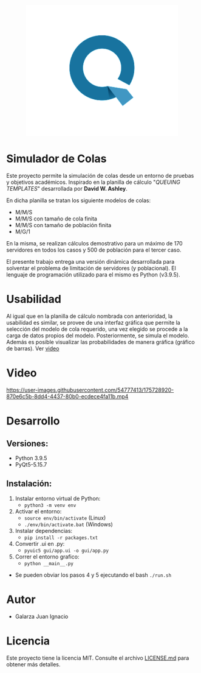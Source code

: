 <p align="center"><a href="https://repuestosgalarza.com.ar" target="_blank"><img src="assets/logoq.png" width="400"></a></p>
<p align="center">

# Simulador de Colas

Este proyecto permite la simulación de colas desde un entorno de pruebas y objetivos académicos. Inspirado en la planilla de cálculo  "*QUEUING TEMPLATES*" desarrollada por  **David W. Ashley**.

En dicha planilla se tratan los siguiente modelos de colas:
- M/M/S
- M/M/S con tamaño de cola finita
- M/M/S con tamaño de población finita
- M/G/1

En la misma, se realizan cálculos demostrativo para un máximo de 170 servidores en todos los casos y 500 de población para el tercer caso.

El presente trabajo entrega una versión dinámica desarrollada para solventar el problema de limitación de servidores (y poblacional). El lenguaje de programación utilizado para el mismo es Python (v3.9.5).

# Usabilidad

Al igual que en la planilla de cálculo nombrada con anterioridad, la usabilidad es similar, se provee de una interfaz gráfica que permite la selección del modelo de cola requerido, una vez elegido se procede a la carga de datos propios del modelo. Posteriormente, se simula el modelo. Además es posible visualizar las probabilidades de manera gráfica (gráfico de barras). Ver [video](#Video)

# Video

https://user-images.githubusercontent.com/54777413/175728920-870e6c5b-8dd4-4437-80b0-ecdece4fa11b.mp4


# Desarrollo

## Versiones:
 
- Python 3.9.5
- PyQt5-5.15.7

## Instalación:

1. Instalar entorno virtual de Python:
   - `python3 -m venv env`
2. Activar el entorno:
   - `source env/bin/activate` (Linux)
   - `./env/bin/activate.bat` (Windows)
3. Instalar dependencias:
   - `pip install -r packages.txt`
4. Convertir .ui en .py:
   - `pyuic5 gui/app.ui -o gui/app.py`
5. Correr el entorno grafico:
   - `python __main__.py` 

* Se pueden obviar los pasos 4 y 5 ejecutando el bash `./run.sh`

# Autor

- Galarza Juan Ignacio

# Licencia
  
Este proyecto tiene la licencia MIT. Consulte el archivo [LICENSE.md](LICENSE.md) para obtener más detalles.